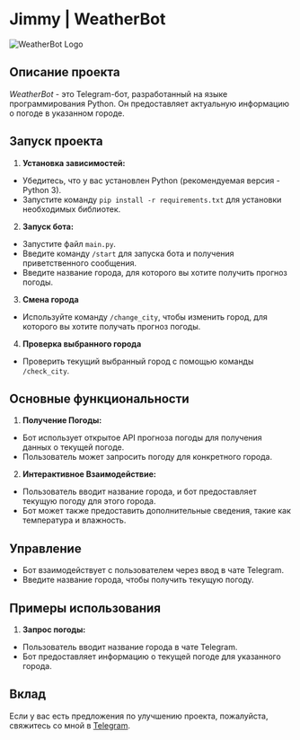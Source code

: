 ﻿  # Jimmy | WeatherBot

![WeatherBot Logo](https://i.imgur.com/laV2RFL.jpg)

  ## Описание проекта

  *WeatherBot* - это Telegram-бот, разработанный на языке программирования Python. Он предоставляет актуальную информацию о погоде в указанном городе.

  ## Запуск проекта

  1. **Установка зависимостей:** 
  - Убедитесь, что у вас установлен Python (рекомендуемая версия - Python 3).
  - Запустите команду `pip install -r requirements.txt` для установки необходимых библиотек.

  2. **Запуск бота:**
  - Запустите файл `main.py`.
  - Введите команду `/start` для запуска бота и получения приветственного сообщения. 
  - Введите название города, для которого вы хотите получить прогноз погоды.

  3. **Смена города**
  - Используйте команду `/change_city`, чтобы изменить город, для которого вы хотите получать прогноз погоды.

  4. **Проверка выбранного города** 
  - Проверить текущий выбранный город с помощью команды `/check_city`.

  ## Основные функциональности

  1. **Получение Погоды:**
  - Бот использует открытое API прогноза погоды для получения данных о текущей погоде.
  - Пользователь может запросить погоду для конкретного города.

  2. **Интерактивное Взаимодействие:**
  - Пользователь вводит название города, и бот предоставляет текущую погоду для этого города.
  - Бот может также предоставить дополнительные сведения, такие как температура и  влажность.

  ## Управление

  - Бот взаимодействует с пользователем через ввод в чате Telegram.
  - Введите название города, чтобы получить текущую погоду.

  ## Примеры использования

  1. **Запрос погоды:**
  - Пользователь вводит название города в чате Telegram.
  - Бот предоставляет информацию о текущей погоде для указанного города.

  ## Вклад

  Если у вас есть предложения по улучшению проекта, пожалуйста,  свяжитесь со мной в [Telegram](https://t.me/IKrivtsov).
